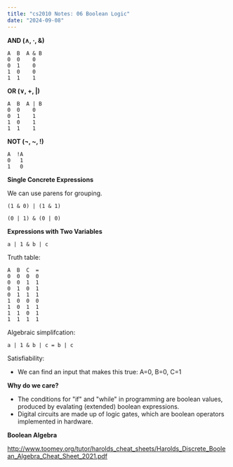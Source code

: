 ```yaml
---
title: "cs2010 Notes: 06 Boolean Logic"
date: "2024-09-08"
---
```


**AND (∧, ·, &)**

```
A  B  A & B 
0  0    0
0  1    0
1  0    0
1  1    1
```

**OR (∨, +, |)**

```
A  B  A | B
0  0    0
0  1    1
1  0    1
1  1    1
```

**NOT (¬, ~, !)**

```
A  !A
0   1
1   0
```

**Single Concrete Expressions**

We can use parens for grouping.

```(1 & 0) | (1 & 1)```

```(0 | 1) & (0 | 0)```


**Expressions with Two Variables**

```a | 1 & b | c```

Truth table:

```
A  B  C  =
0  0  0  0
0  0  1  1
0  1  0  1
0  1  1  1
1  0  0  0
1  0  1  1
1  1  0  1
1  1  1  1
```

Algebraic simplifcation:

```a | 1 & b | c = b | c```

Satisfiability:

 - We can find an input that makes this true: A=0, B=0, C=1


**Why do we care?**

 - The conditions for "if" and "while" in programming are boolean values,
   produced by evalating (extended) boolean expressions.
 - Digital circuits are made up of logic gates, which are boolean operators
   implemented in hardware. 

**Boolean Algebra**

http://www.toomey.org/tutor/harolds_cheat_sheets/Harolds_Discrete_Boolean_Algebra_Cheat_Sheet_2021.pdf
